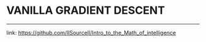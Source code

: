 # VANILLA GRADIENT DESCENT

------

link: https://github.com/llSourcell/Intro_to_the_Math_of_intelligence
